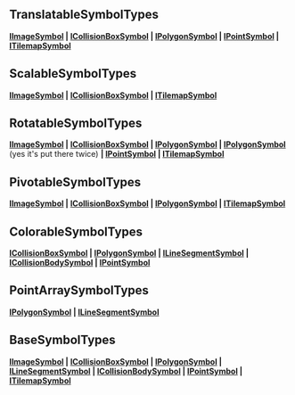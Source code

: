 ## TranslatableSymbolTypes

**[IImageSymbol](/Documentation/Interfaces/BaseSymbolTypes/IImageSymbol.md) | [ICollisionBoxSymbol](/Documentation/Interfaces/BaseSymbolTypes/ICollisionBoxSymbol.md) | [IPolygonSymbol](/Documentation/Interfaces/BaseSymbolTypes/IPolygonSymbol.md) | [IPointSymbol](/Documentation/Interfaces/BaseSymbolTypes/ICollisionBoxSymbol.md) | [ITilemapSymbol](/Documentation/Interfaces/BaseSymbolTypes/ITilemapSymbol.md)**

## ScalableSymbolTypes

**[IImageSymbol](/Documentation/Interfaces/BaseSymbolTypes/IImageSymbol.md) | [ICollisionBoxSymbol](/Documentation/Interfaces/BaseSymbolTypes/ICollisionBoxSymbol.md) | [ITilemapSymbol](/Documentation/Interfaces/BaseSymbolTypes/ITilemapSymbol.md)**

## RotatableSymbolTypes

**[IImageSymbol](/Documentation/Interfaces/BaseSymbolTypes/IImageSymbol.md) | [ICollisionBoxSymbol](/Documentation/Interfaces/BaseSymbolTypes/ICollisionBoxSymbol.md) | [IPolygonSymbol](/Documentation/Interfaces/BaseSymbolTypes/IPolygonSymbol.md) | [IPolygonSymbol](/Documentation/Interfaces/BaseSymbolTypes/IPolygonSymbol.md)** (yes it's put there twice) **| [IPointSymbol](/Documentation/Interfaces/BaseSymbolTypes/ICollisionBoxSymbol.md) | [ITilemapSymbol](/Documentation/Interfaces/BaseSymbolTypes/ITilemapSymbol.md)**

## PivotableSymbolTypes

**[IImageSymbol](/Documentation/Interfaces/BaseSymbolTypes/IImageSymbol.md) | [ICollisionBoxSymbol](/Documentation/Interfaces/BaseSymbolTypes/ICollisionBoxSymbol.md) | [IPolygonSymbol](/Documentation/Interfaces/BaseSymbolTypes/IPolygonSymbol.md) | [ITilemapSymbol](/Documentation/Interfaces/BaseSymbolTypes/ITilemapSymbol.md)**

## ColorableSymbolTypes

**[ICollisionBoxSymbol](/Documentation/Interfaces/BaseSymbolTypes/ICollisionBoxSymbol.md) | [IPolygonSymbol](/Documentation/Interfaces/BaseSymbolTypes/IPolygonSymbol.md) | [ILineSegmentSymbol](/Documentation/Interfaces/BaseSymbolTypes/ILineSegmentSymbol.md) | [ICollisionBodySymbol](/Documentation/Interfaces/BaseSymbolTypes/IImageSymbol.md) | [IPointSymbol](/Documentation/Interfaces/BaseSymbolTypes/ICollisionBoxSymbol.md)**

## PointArraySymbolTypes

**[IPolygonSymbol](/Documentation/Interfaces/BaseSymbolTypes/IPolygonSymbol.md) | [ILineSegmentSymbol](/Documentation/Interfaces/BaseSymbolTypes/ILineSegmentSymbol.md)**

## BaseSymbolTypes

**[IImageSymbol](/Documentation/Interfaces/BaseSymbolTypes/IImageSymbol.md) | [ICollisionBoxSymbol](/Documentation/Interfaces/BaseSymbolTypes/ICollisionBoxSymbol.md) | [IPolygonSymbol](/Documentation/Interfaces/BaseSymbolTypes/IPolygonSymbol.md) | [ILineSegmentSymbol](/Documentation/Interfaces/BaseSymbolTypes/ILineSegmentSymbol.md) | [ICollisionBodySymbol](/Documentation/Interfaces/BaseSymbolTypes/IImageSymbol.md) | [IPointSymbol](/Documentation/Interfaces/BaseSymbolTypes/ICollisionBoxSymbol.md) | [ITilemapSymbol](/Documentation/Interfaces/BaseSymbolTypes/ITilemapSymbol.md)**

